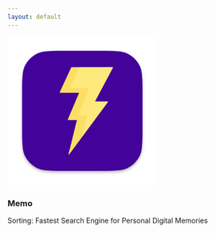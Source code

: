 ```yaml
---
layout: default
---
```


<img src="images/43039A.png" alt="sample image" width="300" height="300">

### Memo

Sorting: Fastest Search Engine for Personal Digital Memories










